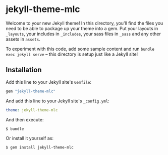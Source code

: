 # jekyll-theme-mlc

Welcome to your new Jekyll theme! In this directory, you'll find the files you need to be able to package up your theme into a gem.
Put your layouts in `_layouts`, your includes in `_includes`, your sass files in `_sass` and any other assets in `assets`.

To experiment with this code, add some sample content and run `bundle exec jekyll serve` – this directory is setup just like a Jekyll site!


## Installation

Add this line to your Jekyll site's `Gemfile`:

```ruby
gem "jekyll-theme-mlc"
```

And add this line to your Jekyll site's `_config.yml`:

```yaml
theme: jekyll-theme-mlc
```

And then execute:

    $ bundle

Or install it yourself as:

    $ gem install jekyll-theme-mlc
